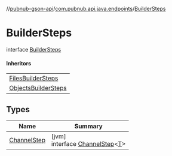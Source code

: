 //[pubnub-gson-api](../../../index.md)/[com.pubnub.api.java.endpoints](../index.md)/[BuilderSteps](index.md)

# BuilderSteps

interface [BuilderSteps](index.md)

#### Inheritors

| |
|---|
| [FilesBuilderSteps](../../com.pubnub.api.java.endpoints.files.requiredparambuilder/-files-builder-steps/index.md) |
| [ObjectsBuilderSteps](../../com.pubnub.api.java.endpoints.objects_api.utils/-objects-builder-steps/index.md) |

## Types

| Name | Summary |
|---|---|
| [ChannelStep](-channel-step/index.md) | [jvm]<br>interface [ChannelStep](-channel-step/index.md)&lt;[T](-channel-step/index.md)&gt; |
